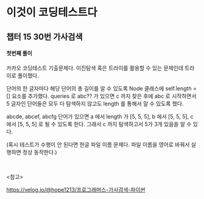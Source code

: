 # 이것이 코딩테스트다

## 챕터 15 30번 가사검색

#### 첫번째 풀이

카카오 코딩테스트 기출문제다. 이진탐색 혹은 트라이를 활용할 수 있는 문제인데 트라이로 풀이했다.

단어의 한 글자마다 해당 단어의 총 길이를 알 수 있도록 Node 클래스에 self.length = [] 요소를 추가했다. queries 로 abc?? 가 있으면 c 까지 찾은 후에 abc 로 시작하면서 5 글자인 단어들은 모두 다 탐색하지 않고도 length 를 통해서 알 수 있도록 했다.

abcde, abcef, abcfg 단어가 있으면 a 에서 length 가 [5, 5, 5], b 에서 [5, 5, 5], c 에서 [5, 5, 5] 로 될 수 있도록 한다. 그래서 c 까지 탐색하고서 5가 3개 있음을 알 수 있다.

(혹시 테스트가 수행이 안 된다면 한글 파일 이름 문제다. 파일 이름을 영어로 바꿔서 실행하면 정상 동작한다.)

<br>

<참고>

https://velog.io/@hope1213/프로그래머스-가사검색-파이썬



